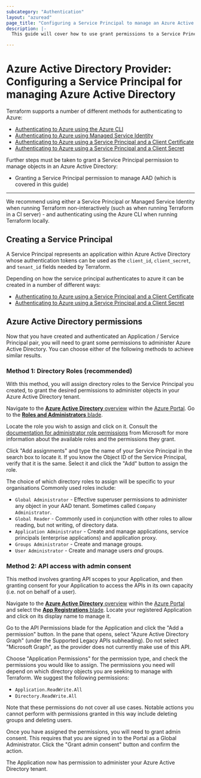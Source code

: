 ```yaml
---
subcategory: "Authentication"
layout: "azuread"
page_title: "Configuring a Service Principal to manage an Azure Active Directory"
description: |-
  This guide will cover how to use grant permissions to a Service Principal (Shared Account) to manage objects within an Azure Active Directory .

---
```


# Azure Active Directory Provider: Configuring a Service Principal for managing Azure Active Directory

Terraform supports a number of different methods for authenticating to Azure:

* [Authenticating to Azure using the Azure CLI](azure_cli.html)
* [Authenticating to Azure using Managed Service Identity](managed_service_identity.html)
* [Authenticating to Azure using a Service Principal and a Client Certificate](service_principal_client_certificate.html)
* [Authenticating to Azure using a Service Principal and a Client Secret](service_principal_client_secret.html)

Further steps must be taken to grant a Service Principal permission to manage objects in an Azure Active Directory:

* Granting a Service Principal permission to manage AAD (which is covered in this guide) 

---

We recommend using either a Service Principal or Managed Service Identity when running Terraform non-interactively (such as when running Terraform in a CI server) - and authenticating using the Azure CLI when running Terraform locally.

## Creating a Service Principal

A Service Principal represents an application within Azure Active Directory whose authentication tokens can be used as the `client_id`, `client_secret`, and `tenant_id` fields needed by Terraform.

Depending on how the service principal authenticates to azure it can be created in a number of different ways: 
* [Authenticating to Azure using a Service Principal and a Client Certificate](service_principal_client_certificate.html)
* [Authenticating to Azure using a Service Principal and a Client Secret](service_principal_client_secret.html)

## Azure Active Directory permissions

Now that you have created and authenticated an Application / Service Principal pair, you will need to grant some permissions to administer Azure Active Directory. You can choose either of the following methods to achieve similar results.

### Method 1: Directory Roles (recommended)

With this method, you will assign directory roles to the Service Principal you created, to grant the desired permissions to administer objects in your Azure Active Directory tenant.

Navigate to the [**Azure Active Directory** overview][azure-portal-aad-overview] within the [Azure Portal][azure-portal]. Go to the [**Roles and Administrators** blade][azure-portal-aad-roles-blade].

Locate the role you wish to assign and click on it. Consult the [documentation for administrator role permissions][admin-roles-docs] from Microsoft for more information about the available roles and the permissions they grant.

Click "Add assignments" and type the name of your Service Principal in the search box to locate it. If you know the Object ID of the Service Principal, verify that it is the same. Select it and click the "Add" button to assign the role.

The choice of which directory roles to assign will be specific to your organisations Commonly used roles include:

- `Global Administrator` - Effective superuser permissions to administer any object in your AAD tenant. Sometimes called `Company Administrator`.
- `Global Reader` - Commonly used in conjunction with other roles to allow reading, but not writing, of directory data.
- `Application Administrator` - Create and manage applications, service principals (enterprise applications) and application proxy.
- `Groups Administrator` - Create and manage groups.
- `User Administrator` - Create and manage users _and_ groups.

### Method 2: API access with admin consent

This method involves granting API scopes to your Application, and then granting consent for your Application to access the APIs in its own capacity (i.e. not on behalf of a user).

Navigate to the [**Azure Active Directory** overview][azure-portal-aad-overview] within the [Azure Portal][azure-portal] and select the [**App Registrations** blade][azure-portal-add-applications-blade]. Locate your registered Application and click on its display name to manage it.

Go to the API Permissions blade for the Application and click the "Add a permission" button. In the pane that opens, select "Azure Active Directory Graph" (under the Supported Legacy APIs subheading). Do not select "Microsoft Graph", as the provider does not currently make use of this API.

Choose "Application Permissions" for the permission type, and check the permissions you would like to assign. The permissions you need will depend on which directory objects you are seeking to manage with Terraform. We suggest the following permissions:

- `Application.ReadWrite.All`
- `Directory.ReadWrite.All`

Note that these permissions do not cover all use cases. Notable actions you cannot perform with permissions granted in this way include deleting groups and deleting users.

Once you have assigned the permissions, you will need to grant admin consent. This requires that you are signed in to the Portal as a Global Administrator. Click the "Grant admin consent" button and confirm the action.

The Application now has permission to administer your Azure Active Directory tenant.


[admin-roles-docs]: https://docs.microsoft.com/en-us/azure/active-directory/users-groups-roles/directory-assign-admin-roles
[azure-portal]: https://portal.azure.com/
[azure-portal-aad-overview]: https://portal.azure.com/#blade/Microsoft_AAD_IAM/ActiveDirectoryMenuBlade/Overview
[azure-portal-aad-roles-blade]: https://portal.azure.com/#blade/Microsoft_AAD_IAM/ActiveDirectoryMenuBlade/RolesAndAdministrators
[azure-portal-add-applications-blade]: https://portal.azure.com#blade/Microsoft_AAD_IAM/ActiveDirectoryMenuBlade/RegisteredApps
